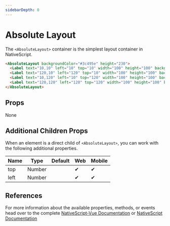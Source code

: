 ```yaml
---
sidebarDepth: 0
---
```

# Absolute Layout

The `<AbsoluteLayout>` container is the simplest layout container in NativeScript.

<DocExampleBox codeBox="https://codesandbox.io/s/lrv8061359">

```html
<AbsoluteLayout backgroundColor="#3c495e" height="230">
  <Label text="10,10" left="10" top="10" width="100" height="100" backgroundColor="#43b883"/>
  <Label text="120,10" left="120" top="10" width="100" height="100" backgroundColor="#43b883"/>
  <Label text="10,120" left="10" top="120" width="100" height="100" backgroundColor="#43b883"/>
  <Label text="120,120" left="120" top="120" width="100" height="100" backgroundColor="#43b883"/>
</AbsoluteLayout>
```

<AbsoluteLayoutDoc />
</DocExampleBox>

## Props

None

## Additional Children Props

When an element is a direct child of `<AbsoluteLayout>`, you can work with the following additional properties.

| Name | Type   | Default | Web | Mobile |
| ---- | ------ | ------- | --- | ------ |
| top  | Number |         | ✔   | ✔      |
| left | Number |         | ✔   | ✔      |

## References

For more information about the available properties, methods, or events head over to the complete [NativeScript-Vue Documentation](https://nativescript-vue.org/en/docs/elements/layouts/absolute-layout/)
or [NativeScript Documentation](https://docs.nativescript.org/api-reference/modules/_ui_layouts_absolute_layout_)
